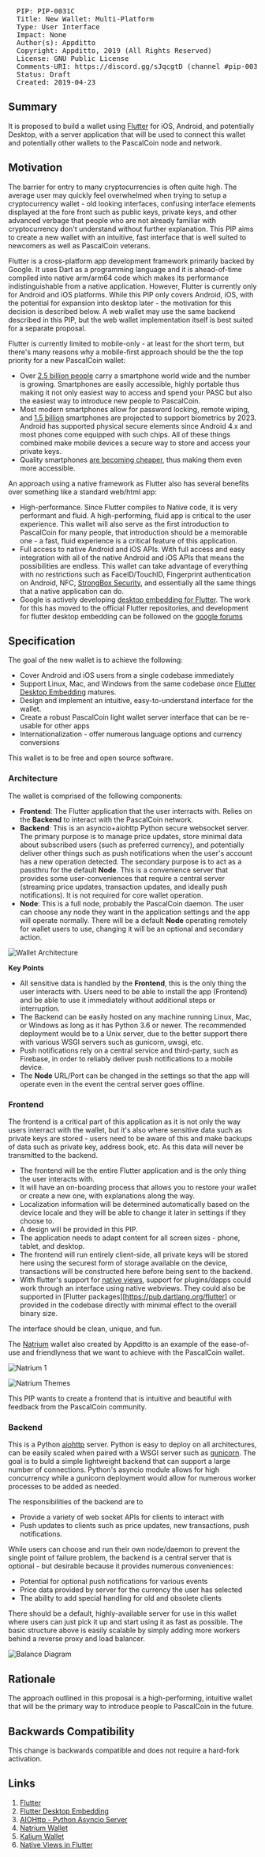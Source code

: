 <pre>
  PIP: PIP-0031C
  Title: New Wallet: Multi-Platform
  Type: User Interface
  Impact: None
  Author(s): Appditto <hello@appditto.com>
  Copyright: Appditto, 2019 (All Rights Reserved)
  License: GNU Public License 
  Comments-URI: https://discord.gg/sJqcgtD (channel #pip-0031c)
  Status: Draft
  Created: 2019-04-23
</pre>

## Summary

It is proposed to build a wallet using [Flutter][1] for iOS, Android, and potentially Desktop, with a server application that will be used to connect this wallet and potentially other wallets to the PascalCoin node and network.

## Motivation

The barrier for entry to many cryptocurrencies is often quite high. The average user may quickly feel overwhelmed when trying to setup a cryptocurrency wallet - old looking interfaces, confusing interface elements displayed at the fore front such as public keys, private keys, and other advanced verbage that people who are not already familiar with cryptocurrency don't understand without further explanation. This PIP aims to create a new wallet with an intuitive, fast interface that is well suited to newcomers as well as PascalCoin veterans.

Flutter is a cross-platform app development framework primarily backed by Google. It uses Dart as a programming language and it is ahead-of-time compiled into native arm/arm64 code which makes its performance indistinguishable from a native application. However, Flutter is currently only for Android and iOS platforms. While this PIP only covers Android, iOS, with the potential for expansion into desktop later - the motivation for this decision is described below. A web wallet may use the same backend described in this PIP, but the web wallet implementation itself is best suited for a separate proposal.

Flutter is currently limited to mobile-only - at least for the short term, but there's many reasons why a mobile-first approach should be the the top priority for a new PascalCoin wallet:
* Over [2.5 billion people][smartphone-stats] carry a smartphone world wide and the number is growing. Smartphones are easily accessible, highly portable thus making it not only easiest way to access and spend your PASC but also the easiest way to introduce new people to PascalCoin.
* Most modern smartphones allow for password locking, remote wiping, and [1.5 billion][biometric-stats] smartphones are projected to support biometrics by 2023. Android has supported physical secure elements since Android 4.x and most phones come equipped with such chips. All of these things combined make mobile devices a secure way to store and access your private keys.
* Quality smartphones [are becoming cheaper][smartphone-prices], thus making them even more accessible.

An approach using a native framework as Flutter also has several benefits over something like a standard web/html app:
* High-performance. Since Flutter compiles to Native code, it is very performant and fluid. A high-performing, fluid app is critical to the user experience. This wallet will also serve as the first introduction to PascalCoin for many people, that introduction should be a memorable one - a fast, fluid experience is a critical feature of this application.
* Full access to native Android and iOS APIs. With full access and easy integration with all of the native Android and iOS APIs that means the possibilities are endless. This wallet can take advantage of everything with no restrictions such as FaceID/TouchID, Fingerprint authentication on Android, NFC, [StrongBox Security][strongbox], and essentially all the same things that a native application can do.
* Google is actively developing [desktop embedding for Flutter][flutter-desktop]. The work for this has moved to the official Flutter repositories, and development for flutter desktop embedding can be followed on the [google forums](https://groups.google.com/forum/#!forum/flutter-desktop-embedding-dev)

## Specification

The goal of the new wallet is to achieve the following:

* Cover Android and iOS users from a single codebase immediately
* Support Linux, Mac, and Windows from the same codebase once [Flutter Desktop Embedding][flutter-desktop] matures.
* Design and implement an intuitive, easy-to-understand interface for the wallet.
* Create a robust PascalCoin light wallet server interface that can be re-usable for other apps
* Internationalization - offer numerous language options and currency conversions

This wallet is to be free and open source software.

### Architecture

The wallet is comprised of the following components:
* **Frontend**: The Flutter application that the user interracts with. Relies on the **Backend**  to interact with the PascalCoin network.
* **Backend**: This is an asyncio+aiohttp Python secure websocket server. The primary purpose is to manage price updates, store minimal data about subscribed users (such as preferred currency), and potentially deliver other things such as push notifications when the user's account has a new operation detected. The secondary purpose is to act as a passthru for the default **Node**. This is a convenience server that provides some user-conveniences that require a central server (streaming price updates, transaction updates, and ideally push notifications). It is not required for core wallet operation.
* **Node**: This is a full node, probably the PascalCoin daemon. The user can choose any node they want in the application settings and the app will operate normally. There will be a default **Node** operating remotely for wallet users to use, changing it will be an optional and secondary action.
  
![Wallet Architecture](resources/PIP-0031C/diagram1.png)

**Key Points**
* All sensitive data is handled by the **Frontend**, this is the only thing the user interacts with. Users need to be able to install the app (Frontend) and be able to use it immediately without additional steps or interruption.
* The Backend can be easily hosted on any machine running Linux, Mac, or Windows as long as it has Python 3.6 or newer. The recommended deployment would be to a Unix server, due to the better support there with various WSGI servers such as gunicorn, uwsgi, etc.
* Push notifications rely on a central service and third-party, such as Firebase, in order to reliably deliver push notifications to a mobile device.
* The **Node** URL/Port can be changed in the settings so that the app will operate even in the event the central server goes offline.

### Frontend

The frontend is a critical part of this application as it is not only the way users interract with the wallet, but it's also where sensitive data such as private keys are stored - users need to be aware of this and make backups of data such as private key, address book, etc. As this data will never be transmitted to the backend.

* The frontend will be the entire Flutter application and is the only thing the user interacts with.
* It will have an on-boarding process that allows you to restore your wallet or create a new one, with explanations along the way.
* Localization information will be determined automatically based on the device locale and they will be able to change it later in settings if they choose to.
* A design will be provided in this PIP.
* The application needs to adapt content for all screen sizes - phone, tablet, and desktop.
* The frontend will run entirely client-side, all private keys will be stored here using the securest form of storage available on the device, transactions will be constructed here before being sent to the backend.
* With flutter's support for [native views][native-views], support for plugins/dapps could work through an interface using native webviews. They could also be supported in [Flutter packages][https://pub.dartlang.org/flutter] or provided in the codebase directly with minimal effect to the overall binary size.

The interface should be clean, unique, and fun.

The [Natrium][natrium] wallet also created by Appditto is an example of the ease-of-use and friendlyness that we want to achieve with the PascalCoin wallet.

![Natrium 1](resources/PIP-0031C/natrium_1.png)

![Natrium Themes](resources/PIP-0031C/natrium_2.png)

This PIP wants to create a frontend that is intuitive and beautiful with feedback from the PascalCoin community.

### Backend

This is a Python [aiohttp][aiohttp] server. Python is easy to deploy on all architectures, can be easily scaled when paired with a WSGI server such as [gunicorn][gunicorn]. The goal is to buld a simple lightweight backend that can support a large number of connections. Python's asyncio module allows for high concurrency while a gunicorn deployment would allow for numerous worker processes to be added as needed.

The responsibilities of the backend are to
* Provide a variety of web socket APIs for clients to interact with
* Push updates to clients such as price updates, new transactions, push notifications.

While users can choose and run their own node/daemon to prevent the single point of failure problem, the backend is a central server that is optional - but desirable because it provides numerous conveniences:
* Potential for optional push notifications for various events
* Price data provided by server for the currency the user has selected
* The ability to add special handling for old and obsolete clients

There should be a default, highly-available server for use in this wallet where users can just pick it up and start using it as fast as possible. The basic structure above is easily scalable by simply adding more workers behind a reverse proxy and load balancer.

![Balance Diagram](resources/PIP-0031C/diagram2.png)

## Rationale

The approach outlined in this proposal is a high-performing, intuitive wallet that will be the primary way to introduce people to PascalCoin in the future.

## Backwards Compatibility

This change is backwards compatible and does not require a hard-fork activation. 

## Links

1. [Flutter][1]
2. [Flutter Desktop Embedding][flutter-desktop]
3. [AIOHttp - Python Asyncio Server][aiohttp]
4. [Natrium Wallet][natrium]
5. [Kalium Wallet][kalium]
6. [Native Views in Flutter][native-views]

[1]: https://flutter.io
[smartphone-stats]: https://www.statista.com/statistics/330695/number-of-smartphone-users-worldwide/
[biometric-stats]: https://www.pymnts.com/authentication/2018/biometrics-smartphone-mobile-security-fingerprint-sensors/
[smartphone-prices]: https://www.androidpolice.com/2015/08/28/editorial-the-rise-of-the-cheap-smartphone-is-finally-here-and-that-makes-me-happy/
[strongbox]: https://android-developers.googleblog.com/2018/10/building-titan-better-security-through.html
[flutter-desktop]: https://github.com/google/flutter-desktop-embedding
[aiohttp]: https://aiohttp.readthedocs.io/en/stable/
[gunicorn]: https://gunicorn.org/
[natrium]: https://natrium.io
[kalium]: https://kaba.banano.cc
[flutter-packages]: https://pub.dartlang.org/flutter
[native-views]: https://medium.com/@phoomparin/how-to-use-native-uis-in-flutter-with-swift-platform-view-8b4dc7f833d8
